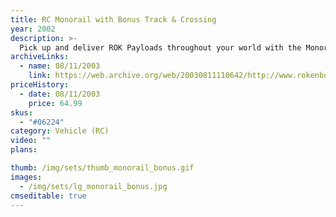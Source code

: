 ```yaml
---
title: RC Monorail with Bonus Track & Crossing
year: 2002
description: >-
  Pick up and deliver ROK Payloads throughout your world with the Monorail's automated side-to-side dumping trailer bed! The RC Monorail can do it all! This first-of-its-kind vehicle glides across a track created from standard Rokenbok beam and block building pieces. Designed to interact with conveyors, chutes, hoppers, and all your other Rokenbok RC vehicles. Includes a FREE BONUS oval track set and vehicle crossing (a $20 value)! 43 pieces. Requires Rokenbok Start Set and 4 AA batteries (not included).
archiveLinks:
  - name: 08/11/2003
    link: https://web.archive.org/web/20030811110642/http://www.rokenbok.com/catalog/2002_pd_rcv_monorail.html
priceHistory:
  - date: 08/11/2003
    price: 64.99
skus:
  - "#06224"
category: Vehicle (RC)
video: ""
plans:

thumb: /img/sets/thumb_monorail_bonus.gif
images:
  - /img/sets/lg_monorail_bonus.jpg
cmseditable: true
---
```

